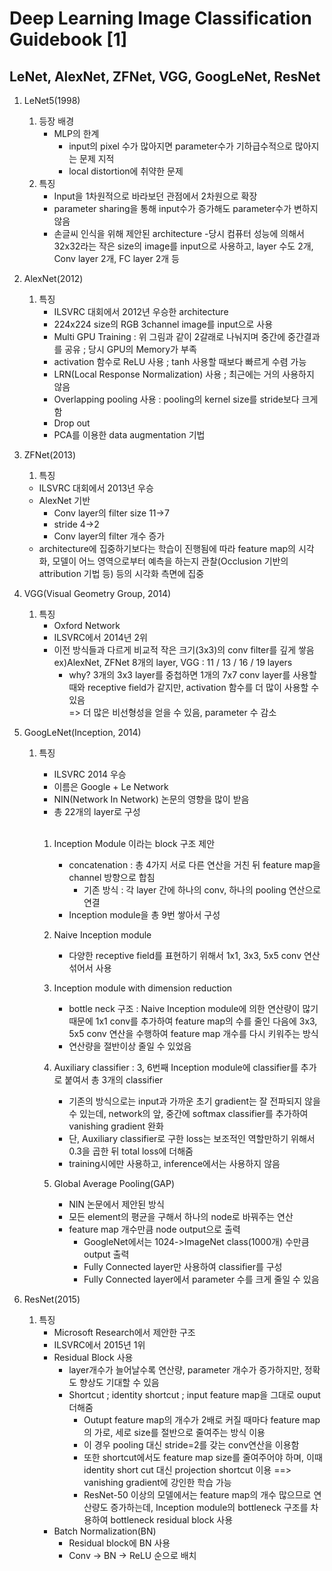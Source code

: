 # Deep Learning Image Classification Guidebook [1]
## LeNet, AlexNet, ZFNet, VGG, GoogLeNet, ResNet


1. LeNet5(1998)
    1. 등장 배경
        - MLP의 한계
            - input의 pixel 수가 많아지면 parameter수가 기하급수적으로 많아지는 문제 지적
            - local distortion에 취약한 문제
    1. 특징
        - Input을 1차원적으로 바라보던 관점에서 2차원으로 확장
        - parameter sharing을 통해 input수가 증가해도 parameter수가 변하지 않음
        - 손글씨 인식을 위해 제안된 architecture
            -당시 컴퓨터 성능에 의해서 32x32라는 작은 size의 image를 input으로 사용하고, 	  layer 수도 2개, Conv layer 2개, FC layer 2개 등

1. AlexNet(2012)
    1. 특징
        - ILSVRC 대회에서 2012년 우승한 architecture
        - 224x224 size의 RGB 3channel image를 input으로 사용
        - Multi GPU Training : 위 그림과 같이 2갈래로 나눠지며 중간에 중간결과를 공유 ; 당시 GPU의 Memory가 부족
        - activation 함수로 ReLU 사용 ; tanh 사용할 때보다 빠르게 수렴 가능
        - LRN(Local Response Normalization) 사용 ; 최근에는 거의 사용하지 않음
        - Overlapping pooling 사용 : pooling의 kernel size를 stride보다 크게 함
        - Drop out
        - PCA를 이용한 data augmentation 기법

1. ZFNet(2013)
    1. 특징
    - ILSVRC 대회에서 2013년 우승
    - AlexNet 기반
        - Conv layer의 filter size 11->7
        - stride 4->2
        - Conv layer의 filter 개수 증가
    - architecture에 집중하기보다는 학습이 진행됨에 따라 feature map의 시각화, 모델이 어느 영역으로부터 예측을 하는지 관찰(Occlusion 기반의 attribution 기법 등) 등의 시각화 측면에 집중

1. VGG(Visual Geometry Group, 2014)
    1. 특징
        - Oxford Network
        - ILSVRC에서 2014년 2위
        - 이전 방식들과 다르게 비교적 작은 크기(3x3)의 conv filter를 깊게 쌓음
            ex)AlexNet, ZFNet 8개의 layer, VGG : 11 / 13 / 16 / 19 layers
            - why? 3개의 3x3 layer를 중첩하면 1개의 7x7 conv layer를 사용할 때와 	receptive field가 같지만, activation 함수를 더 많이 사용할 수 있음<br>
            => 더 많은 비선형성을 얻을 수 있음, parameter 수 감소

1. GoogLeNet(Inception, 2014)
    1. 특징
        - ILSVRC 2014 우승
        - 이름은 Google + Le Network
        - NIN(Network In Network) 논문의 영향을 많이 받음
        - 총 22개의 layer로 구성<br><br>

        1. Inception Module 이라는 block 구조 제안
            - concatenation : 총 4가지 서로 다른 연산을 거친 뒤 feature map을 channel 방향으로 합침
                - 기존 방식 : 각 layer 간에 하나의 conv, 하나의 pooling 연산으로 연결
            - Inception module을 총 9번 쌓아서 구성
        
        1. Naive Inception module
            - 다양한 receptive field를 표현하기 위해서 1x1, 3x3, 5x5 conv 연산 섞어서 사용
        1. Inception module with dimension reduction
            - bottle neck 구조 : Naive Inception module에 의한 연산량이 많기 때문에 1x1 conv를 추가하여 feature map의 수를 줄인 다음에 3x3, 5x5 conv 연산을 수행하여 feature map 개수를 다시 키워주는 방식
            - 연산량을 절반이상 줄일 수 있었음

        1. Auxiliary classifier : 3, 6번째 Inception module에 classifier를 추가로 붙여서 총 3개의 classifier
            - 기존의 방식으로는 input과 가까운 초기 gradient는 잘 전파되지 않을 수 있는데, network의 앞, 중간에 softmax classifier를 추가하여 vanishing gradient 완화
            - 단, Auxiliary classifier로 구한 loss는 보조적인 역할만하기 위해서 0.3을 곱한 뒤 total loss에 더해줌
            - training시에만 사용하고, inference에서는 사용하지 않음
        1. Global Average Pooling(GAP)
            - NIN 논문에서 제안된 방식
            - 모든 element의 평균을 구해서 하나의 node로 바꿔주는 연산
            - feature map 개수만큼 node output으로 출력
                - GoogleNet에서는 1024->ImageNet class(1000개) 수만큼 output 출력
                - Fully Connected layer만 사용하여 classifier를 구성
                - Fully Connected layer에서 parameter 수를 크게 줄일 수 있음

1. ResNet(2015)
    1. 특징
        - Microsoft Research에서 제안한 구조
        - ILSVRC에서 2015년 1위
        - Residual Block 사용
            - layer개수가 늘어날수록 연산량, parameter 개수가 증가하지만, 정확도 향상도 기대할 수 있음
            - Shortcut ; identity shortcut ; input feature map을 그대로 ouput 더해줌
                - Outupt feature map의 개수가 2배로 커질 때마다 feature map의 가로, 세로 size를 절반으로 줄여주는 방식 이용
                - 이 경우 pooling 대신 stride=2를 갖는 conv연산을 이용함
                - 또한 shortcut에서도 feature map size를 줄여주어야 하며, 이때 identity short cut 대신 projection shortcut 이용
                 ==> vanishing gradient에 강인한 학습 가능
                - ResNet-50 이상의 모델에서는 feature map의 개수 많으므로 연산량도 증가하는데, Inception module의 bottleneck 구조를 차용하여 bottleneck residual block 사용
        - Batch Normalization(BN)
            - Residual block에 BN 사용
            - Conv -> BN -> ReLU 순으로 배치